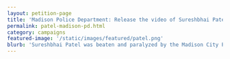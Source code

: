 ```yaml
---
layout: petition-page
title: 'Madison Police Department: Release the video of Sureshbhai Patel’s arrest!'
permalink: patel-madison-pd.html
category: campaigns
featured-image: '/static/images/featured/patel.png'
blurb: 'Sureshbhai Patel was beaten and paralyzed by the Madison City Police Department. There’s video that could reveal the truth about what happened.'
---
```


<link href='https://actionnetwork.org/css/style-embed-whitelabel.css' rel='stylesheet' type='text/css' /><script>window.yepnope || document.write('<script src="https://actionnetwork.org/assets/yepnope154-min.js"><\/script>');</script><script src='https://actionnetwork.org/widgets/v2/petition/madison-police-department-release-the-video-of-sureshbhai-patels-arrest?format=js&source=widget&style=full'></script><div id='can-petition-area-madison-police-department-release-the-video-of-sureshbhai-patels-arrest' style='width: 100%'><!-- this div is the target for our HTML insertion --></div>